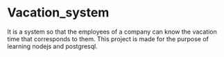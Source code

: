 # Vacation_system
It is a system so that the employees of a company can know the vacation time that corresponds to them. This project is made for the purpose of learning nodejs and postgresql.
